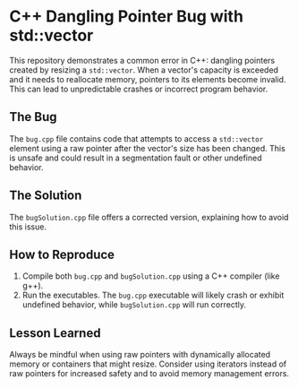 # C++ Dangling Pointer Bug with std::vector

This repository demonstrates a common error in C++: dangling pointers created by resizing a `std::vector`.  When a vector's capacity is exceeded and it needs to reallocate memory, pointers to its elements become invalid.  This can lead to unpredictable crashes or incorrect program behavior.

## The Bug

The `bug.cpp` file contains code that attempts to access a `std::vector` element using a raw pointer after the vector's size has been changed.  This is unsafe and could result in a segmentation fault or other undefined behavior.

## The Solution

The `bugSolution.cpp` file offers a corrected version, explaining how to avoid this issue.

## How to Reproduce

1. Compile both `bug.cpp` and `bugSolution.cpp` using a C++ compiler (like g++).
2. Run the executables. The `bug.cpp` executable will likely crash or exhibit undefined behavior, while `bugSolution.cpp` will run correctly.

## Lesson Learned

Always be mindful when using raw pointers with dynamically allocated memory or containers that might resize. Consider using iterators instead of raw pointers for increased safety and to avoid memory management errors.